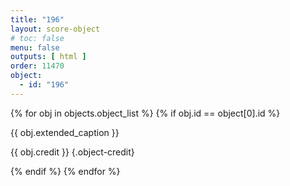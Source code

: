 ```yaml
---
title: "196"
layout: score-object
# toc: false
menu: false
outputs: [ html ]
order: 11470
object:
  - id: "196"
---
```


{% for obj in objects.object_list %}
{% if obj.id == object[0].id %}

{{ obj.extended_caption }}

{{ obj.credit }} {.object-credit}

{% endif %}
{% endfor %}
